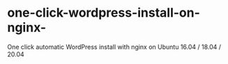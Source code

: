 # one-click-wordpress-install-on-nginx-
One click automatic WordPress install with nginx on Ubuntu 16.04 / 18.04 / 20.04 
